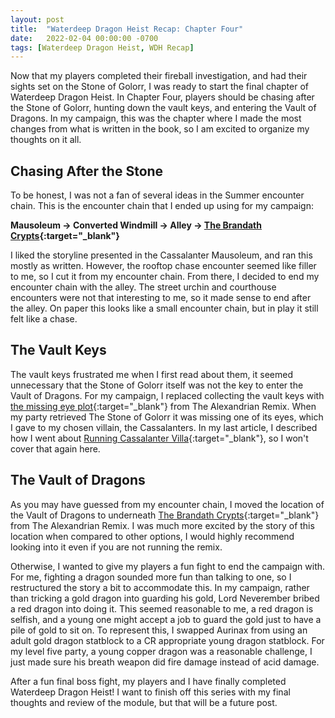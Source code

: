 ```yaml
---
layout: post
title:  "Waterdeep Dragon Heist Recap: Chapter Four"
date:   2022-02-04 00:00:00 -0700
tags: [Waterdeep Dragon Heist, WDH Recap]
---
```


Now that my players completed their fireball investigation, and had their sights set on the Stone of Golorr, I was ready to start the final chapter of Waterdeep Dragon Heist. In Chapter Four, players should be chasing after the Stone of Golorr, hunting down the vault keys, and entering the Vault of Dragons. In my campaign, this was the chapter where I made the most changes from what is written in the book, so I am excited to organize my thoughts on it all.

## Chasing After the Stone
To be honest, I was not a fan of several ideas in the Summer encounter chain. This is the encounter chain that I ended up using for my campaign:

**Mausoleum -> Converted Windmill -> Alley -> [The Brandath Crypts](https://thealexandrian.net/wordpress/42819/roleplaying-games/dragon-heist-remix-part-6b-the-brandath-crypts){:target="_blank"}**

I liked the storyline presented in the Cassalanter Mausoleum, and ran this mostly as written. However, the rooftop chase encounter seemed like filler to me, so I cut it from my encounter chain. From there, I decided to end my encounter chain with the alley. The street urchin and courthouse encounters were not that interesting to me, so it made sense to end after the alley. On paper this looks like a small encounter chain, but in play it still felt like a chase.

## The Vault Keys
The vault keys frustrated me when I first read about them, it seemed unnecessary that the Stone of Golorr itself was not the key to enter the Vault of Dragons. For my campaign, I replaced collecting the vault keys with [the missing eye plot](https://thealexandrian.net/wordpress/41345/roleplaying-games/dragon-heist-remix-part-4-the-eyes-of-the-stone){:target="_blank"} from The Alexandrian Remix. When my party retrieved The Stone of Golorr it was missing one of its eyes, which I gave to my chosen villain, the Cassalanters. In my last article, I described how I went about [Running Cassalanter Villa](https://yetanothertyler.com/2022-01-31-wdh-cassalanter-villa/){:target="_blank"}, so I won't cover that again here.

## The Vault of Dragons
As you may have guessed from my encounter chain, I moved the location of the Vault of Dragons to underneath [The Brandath Crypts](https://thealexandrian.net/wordpress/42819/roleplaying-games/dragon-heist-remix-part-6b-the-brandath-crypts){:target="_blank"} from The Alexandrian Remix. I was much more excited by the story of this location when compared to other options, I would highly recommend looking into it even if you are not running the remix.

Otherwise, I wanted to give my players a fun fight to end the campaign with. For me, fighting a dragon sounded more fun than talking to one, so I restructured the story a bit to accommodate this. In my campaign, rather than tricking a gold dragon into guarding his gold, Lord Neverember bribed a red dragon into doing it. This seemed reasonable to me, a red dragon is selfish, and a young one might accept a job to guard the gold just to have a pile of gold to sit on. To represent this, I swapped Aurinax from using an adult gold dragon statblock to a CR appropriate young dragon statblock. For my level five party, a young copper dragon was a reasonable challenge, I just made sure his breath weapon did fire damage instead of acid damage.

After a fun final boss fight, my players and I have finally completed Waterdeep Dragon Heist! I want to finish off this series with my final thoughts and review of the module, but that will be a future post.